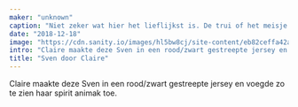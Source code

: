 ```yaml
---
maker: "unknown"
caption: "Niet zeker wat hier het lieflijkst is. De trui of het meisje."
date: "2018-12-18"
image: "https://cdn.sanity.io/images/hl5bw8cj/site-content/eb82ceffa42a328a5e2ffa423fe3d5d09963aa9f-3497x2134.jpg"
intro: "Claire maakte deze Sven in een rood/zwart gestreepte jersey en voegde zo te zien haar spirit animak toe."
title: "Sven door Claire"
---
```



Claire maakte deze Sven in een rood/zwart gestreepte jersey en voegde zo te zien haar spirit animak toe.

